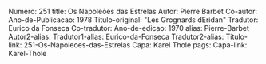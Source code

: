 Numero: 251
title: Os Napoleões das Estrelas
Autor: Pierre Barbet
Co-autor: 
Ano-de-Publicacao: 1978
Titulo-original: "Les Grognards dEridan"
Tradutor: Eurico da Fonseca
Co-tradutor: 
Ano-de-edicao: 1970
alias: Pierre-Barbet
Autor2-alias: 
Tradutor1-alias: Eurico-da-Fonseca
Tradutor2-alias: 
Titulo-link: 251-Os-Napoleoes-das-Estrelas
Capa: Karel Thole
pags: 
Capa-link: Karel-Thole